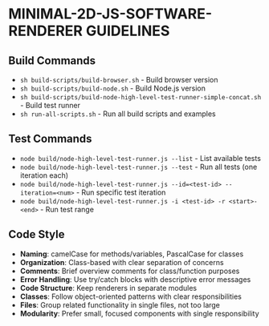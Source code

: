 # MINIMAL-2D-JS-SOFTWARE-RENDERER GUIDELINES

## Build Commands
- `sh build-scripts/build-browser.sh` - Build browser version
- `sh build-scripts/build-node.sh` - Build Node.js version
- `sh build-scripts/build-node-high-level-test-runner-simple-concat.sh` - Build test runner
- `sh run-all-scripts.sh` - Run all build scripts and examples

## Test Commands
- `node build/node-high-level-test-runner.js --list` - List available tests
- `node build/node-high-level-test-runner.js --test` - Run all tests (one iteration each)
- `node build/node-high-level-test-runner.js --id=<test-id> --iteration=<num>` - Run specific test iteration
- `node build/node-high-level-test-runner.js -i <test-id> -r <start>-<end>` - Run test range

## Code Style
- **Naming**: camelCase for methods/variables, PascalCase for classes
- **Organization**: Class-based with clear separation of concerns
- **Comments**: Brief overview comments for class/function purposes
- **Error Handling**: Use try/catch blocks with descriptive error messages
- **Code Structure**: Keep renderers in separate modules
- **Classes**: Follow object-oriented patterns with clear responsibilities
- **Files**: Group related functionality in single files, not too large
- **Modularity**: Prefer small, focused components with single responsibility